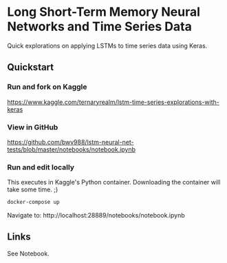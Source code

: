 # Long Short-Term Memory Neural Networks and Time Series Data

Quick explorations on applying LSTMs to time series data using Keras.


## Quickstart

### Run and fork on Kaggle

https://www.kaggle.com/ternaryrealm/lstm-time-series-explorations-with-keras

### View in GitHub

https://github.com/bwv988/lstm-neural-net-tests/blob/master/notebooks/notebook.ipynb

### Run and edit locally 

This executes in Kaggle's Python container. Downloading the container will take some time. ;)

```bash
docker-compose up
```

Navigate to: http://localhost:28889/notebooks/notebook.ipynb


## Links

See Notebook.

